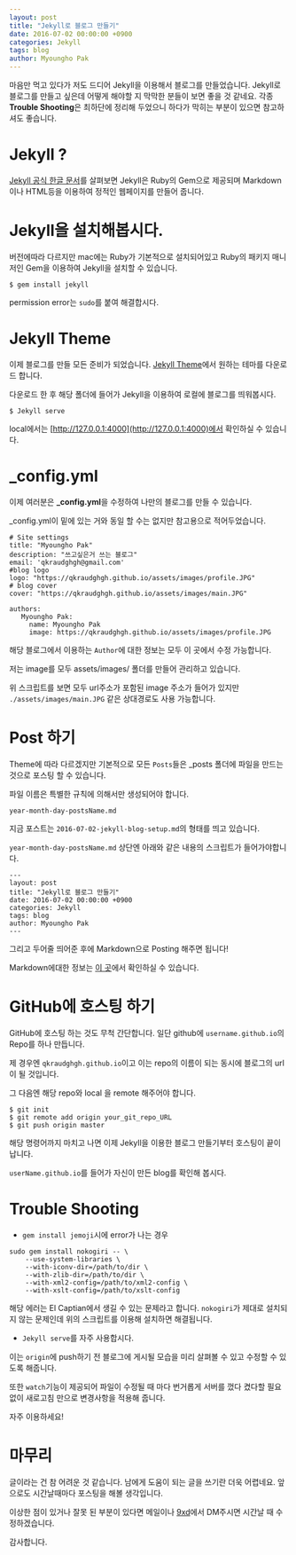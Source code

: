```yaml
---
layout: post
title: "Jekyll로 블로그 만들기"
date: 2016-07-02 00:00:00 +0900
categories: Jekyll
tags: blog
author: Myoungho Pak
---
```


마음만 먹고 있다가 저도 드디어 Jekyll을 이용해서 블로그를 만들었습니다.
Jekyll로 블로그를 만들고 싶은데 어떻게 해야할 지 막막한 분들이 보면 좋을 것 같네요.
각종 **Trouble Shooting**은 최하단에 정리해 두었으니 하다가 막히는 부분이 있으면 참고하셔도 좋습니다.

# Jekyll ?

[Jekyll 공식 한글 문서](https://jekyllrb-ko.github.io/)를 살펴보면 Jekyll은 Ruby의 Gem으로 제공되며
Markdown 이나 HTML등을 이용하여 정적인 웹페이지를 만들어 줍니다.

# Jekyll을 설치해봅시다.

버전에따라 다르지만 mac에는 Ruby가 기본적으로 설치되어있고
Ruby의 패키지 매니저인 Gem을 이용하여 Jekyll을 설치할 수 있습니다.

```Shell
$ gem install jekyll
```

permission error는 `sudo`를 붙여 해결합시다.

# Jekyll Theme

이제 블로그를 만들 모든 준비가 되었습니다.
[Jekyll Theme](http://jekyllthemes.org/)에서 원하는 테마를 다운로드 합니다.

다운로드 한 후 해당 폴더에 들어가 Jekyll을 이용하여 로컬에 블로그를 띄워봅시다.

```Shell
$ Jekyll serve
```

local에서는 [http://127.0.0.1:4000](http://127.0.0.1:4000)에서 확인하실 수 있습니다.

# _config.yml

이제 여러분은 **_config.yml**을 수정하여 나만의 블로그를 만들 수 있습니다.

_config.yml이 밑에 있는 거와 동일 할 수는 없지만 참고용으로 적어두었습니다.

```Shell
# Site settings
title: "Myoungho Pak"
description: "쓰고싶은거 쓰는 블로그"
email: 'qkraudghgh@gmail.com'
#blog logo
logo: "https://qkraudghgh.github.io/assets/images/profile.JPG"
# blog cover
cover: "https://qkraudghgh.github.io/assets/images/main.JPG"

authors:
   Myoungho Pak:
     name: Myoungho Pak
     image: https://qkraudghgh.github.io/assets/images/profile.JPG
```

해당 블로그에서 이용하는 `Author`에 대한 정보는 모두 이 곳에서 수정 가능합니다.

저는 image를 모두 assets/images/ 폴더를 만들어 관리하고 있습니다. 

위 스크립트를 보면 모두 url주소가 포함된 image 주소가 들어가 있지만
`./assets/images/main.JPG` 같은 상대경로도 사용 가능합니다.

# Post 하기

Theme에 따라 다르겠지만 기본적으로 모든 `Posts`들은 _posts 폴더에 파일을 만드는 것으로 포스팅 할 수 있습니다.

파일 이름은 특별한 규칙에 의해서만 생성되어야 합니다.

```Shell
year-month-day-postsName.md
```
지금 포스트는 `2016-07-02-jekyll-blog-setup.md`의 형태를 띄고 있습니다.

`year-month-day-postsName.md` 상단엔 아래와 같은 내용의 스크립트가 들어가야합니다.

```Shell
---
layout: post
title: "Jekyll로 블로그 만들기"
date: 2016-07-02 00:00:00 +0900
categories: Jekyll
tags: blog
author: Myoungho Pak
---
```

그리고 두어줄 띄어준 후에 Markdown으로 Posting 해주면 됩니다!

Markdown에대한 정보는 [이 곳](https://github.com/adam-p/markdown-here/wiki/Markdown-Cheatsheet)에서 확인하실 수 있습니다.

# GitHub에 호스팅 하기

GitHub에 호스팅 하는 것도 무척 간단합니다.
일단 github에 `username.github.io`의 Repo를 하나 만듭니다. 

제 경우엔 `qkraudghgh.github.io`이고 이는 repo의 이름이 되는 동시에 블로그의 url이 될 것입니다.

그 다음엔 해당 repo와 local 을 remote 해주어야 합니다.

```Shell
$ git init
$ git remote add origin your_git_repo_URL
$ git push origin master
```

해당 명령어까지 마치고 나면 이제 Jekyll을 이용한 블로그 만들기부터 호스팅이 끝이 납니다.

`userName.github.io`를 들어가 자신이 만든 blog를 확인해 봅시다.

# Trouble Shooting

- `gem install jemoji`시에 error가 나는 경우

```Shell
sudo gem install nokogiri -- \
    --use-system-libraries \
    --with-iconv-dir=/path/to/dir \
    --with-zlib-dir=/path/to/dir \
    --with-xml2-config=/path/to/xml2-config \
    --with-xslt-config=/path/to/xslt-config
```

해당 에러는 El Captian에서 생길 수 있는 문제라고 합니다. `nokogiri`가 제대로 설치되지 않는 문제인데
위의 스크립트를 이용해 설치하면 해결됩니다.

- `Jekyll serve`를 자주 사용합시다.

이는 `origin`에 push하기 전 블로그에 게시될 모습을 미리 살펴볼 수 있고 수정할 수 있도록 해줍니다.

또한 `watch`기능이 제공되어 파일이 수정될 때 마다 번거롭게 서버를 껐다 켰다할 필요없이 새로고침 만으로
변경사항을 적용해 줍니다.

자주 이용하세요!

# 마무리

글이라는 건 참 어려운 것 같습니다. 남에게 도움이 되는 글을 쓰기란 더욱 어렵네요. 앞으로도 시간날때마다 포스팅을 해볼 생각입니다.

이상한 점이 있거나 잘못 된 부분이 있다면 메일이나 [9xd](https://9xd.slack.com)에서 DM주시면 시간날 때 수정하겠습니다.

감사합니다.
